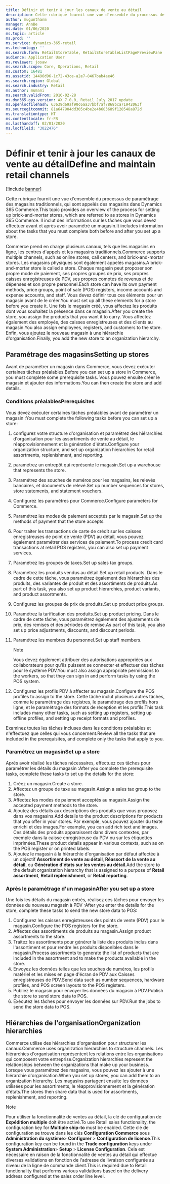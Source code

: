 ```yaml
---
title: Définir et tenir à jour les canaux de vente au détail
description: Cette rubrique fournit une vue d'ensemble du processus de paramétrage des magasins traditionnels, qui sont appelés des magasins dans Dynamics 365 Commerce. Il inclut des informations sur les tâches que vous devez effectuer avant et après avoir paramétré un magasin.
author: mugunthanm
manager: AnnBe
ms.date: 01/06/2020
ms.topic: article
ms.prod: ''
ms.service: dynamics-365-retail
ms.technology: ''
ms.search.form: RetailStoreTable, RetailStoreTableListPagePreviewPane
audience: Application User
ms.reviewer: josaw
ms.search.scope: Core, Operations, Retail
ms.custom: 16481
ms.assetid: 14496d96-1c72-43ce-a2e7-8467bab4ae46
ms.search.region: Global
ms.search.industry: Retail
ms.author: mumani
ms.search.validFrom: 2016-02-28
ms.dyn365.ops.version: AX 7.0.0, Retail July 2017 update
ms.openlocfilehash: 63639d69af90c6aa37bbf7af7868bca71942063f
ms.sourcegitcommit: 81a647904dd305c4be2e4b683689f128548a872d
ms.translationtype: HT
ms.contentlocale: fr-FR
ms.lasthandoff: 02/01/2020
ms.locfileid: "3022476"
---
```

# <a name="define-and-maintain-retail-channels"></a><span data-ttu-id="bb91a-104">Définir et tenir à jour les canaux de vente au détail</span><span class="sxs-lookup"><span data-stu-id="bb91a-104">Define and maintain retail channels</span></span>

[!include [banner](includes/banner.md)]

<span data-ttu-id="bb91a-105">Cette rubrique fournit une vue d'ensemble du processus de paramétrage des magasins traditionnels, qui sont appelés des magasins dans Dynamics 365 Commerce.</span><span class="sxs-lookup"><span data-stu-id="bb91a-105">This topic provides an overview of the process for setting up brick-and-mortar stores, which are referred to as stores in Dynamics 365 Commerce.</span></span> <span data-ttu-id="bb91a-106">Il inclut des informations sur les tâches que vous devez effectuer avant et après avoir paramétré un magasin.</span><span class="sxs-lookup"><span data-stu-id="bb91a-106">It includes information about the tasks that you must complete both before and after you set up a store.</span></span>

<span data-ttu-id="bb91a-107">Commerce prend en charge plusieurs canaux, tels que les magasins en ligne, les centres d'appels et les magasins traditionnels.</span><span class="sxs-lookup"><span data-stu-id="bb91a-107">Commerce supports multiple channels, such as online stores, call centers, and brick-and-mortar stores.</span></span> <span data-ttu-id="bb91a-108">Les magasins physiques sont également appelés magasins.</span><span class="sxs-lookup"><span data-stu-id="bb91a-108">A brick-and-mortar store is called a store.</span></span> <span data-ttu-id="bb91a-109">Chaque magasin peut proposer son propre mode de paiement, ses propres groupes de prix, ses propres caisses enregistreuses de PDV, ses propres comptes de revenus et de dépenses et son propre personnel.</span><span class="sxs-lookup"><span data-stu-id="bb91a-109">Each store can have its own payment methods, price groups, point of sale (POS) registers, income accounts and expense accounts, and staff.</span></span> <span data-ttu-id="bb91a-110">Vous devez définir tous ces éléments pour un magasin avant de le créer.</span><span class="sxs-lookup"><span data-stu-id="bb91a-110">You must set up all these elements for a store before you create it.</span></span> <span data-ttu-id="bb91a-111">Une fois le magasin créé, vous affectez les produits dont vous souhaitez la présence dans ce magasin.</span><span class="sxs-lookup"><span data-stu-id="bb91a-111">After you create the store, you assign the products that you want it to carry.</span></span> <span data-ttu-id="bb91a-112">Vous affectez également des employés, des caisses enregistreuses et des clients au magasin.</span><span class="sxs-lookup"><span data-stu-id="bb91a-112">You also assign employees, registers, and customers to the store.</span></span> <span data-ttu-id="bb91a-113">Enfin, vous ajoutez le nouveau magasin à une hiérarchie d'organisation.</span><span class="sxs-lookup"><span data-stu-id="bb91a-113">Finally, you add the new store to an organization hierarchy.</span></span>

## <a name="setting-up-stores"></a><span data-ttu-id="bb91a-114">Paramétrage des magasins</span><span class="sxs-lookup"><span data-stu-id="bb91a-114">Setting up stores</span></span>

<span data-ttu-id="bb91a-115">Avant de paramétrer un magasin dans Commerce, vous devez exécuter certaines tâches préalables.</span><span class="sxs-lookup"><span data-stu-id="bb91a-115">Before you can set up a store in Commerce, you must complete some prerequisite tasks.</span></span> <span data-ttu-id="bb91a-116">Vous pouvez ensuite créer le magasin et ajouter des informations.</span><span class="sxs-lookup"><span data-stu-id="bb91a-116">You can then create the store and add details.</span></span>

### <a name="prerequisites"></a><span data-ttu-id="bb91a-117">Conditions préalables</span><span class="sxs-lookup"><span data-stu-id="bb91a-117">Prerequisites</span></span>

<span data-ttu-id="bb91a-118">Vous devez exécuter certaines tâches préalables avant de paramétrer un magasin :</span><span class="sxs-lookup"><span data-stu-id="bb91a-118">You must complete the following tasks before you can set up a store:</span></span>

1. <span data-ttu-id="bb91a-119">configurez votre structure d'organisation et paramétrez des hiérarchies d'organisation pour les assortiments de vente au détail, le réapprovisionnement et la génération d'états.</span><span class="sxs-lookup"><span data-stu-id="bb91a-119">Configure your organization structure, and set up organization hierarchies for retail assortments, replenishment, and reporting.</span></span>
2. <span data-ttu-id="bb91a-120">paramétrez un entrepôt qui représente le magasin.</span><span class="sxs-lookup"><span data-stu-id="bb91a-120">Set up a warehouse that represents the store.</span></span>
3. <span data-ttu-id="bb91a-121">Paramétrez des souches de numéros pour les magasins, les relevés bancaires, et documents de relevé.</span><span class="sxs-lookup"><span data-stu-id="bb91a-121">Set up number sequences for stores, store statements, and statement vouchers.</span></span>
4. <span data-ttu-id="bb91a-122">Configurez les paramètres pour Commerce.</span><span class="sxs-lookup"><span data-stu-id="bb91a-122">Configure parameters for Commerce.</span></span>
5. <span data-ttu-id="bb91a-123">Paramétrez les modes de paiement acceptés par le magasin.</span><span class="sxs-lookup"><span data-stu-id="bb91a-123">Set up the methods of payment that the store accepts.</span></span>
6. <span data-ttu-id="bb91a-124">Pour traiter les transactions de carte de crédit sur les caisses enregistreuses de point de vente (PDV) au détail, vous pouvez également paramétrer des services de paiement.</span><span class="sxs-lookup"><span data-stu-id="bb91a-124">To process credit card transactions at retail POS registers, you can also set up payment services.</span></span>
7. <span data-ttu-id="bb91a-125">Paramétrez les groupes de taxes.</span><span class="sxs-lookup"><span data-stu-id="bb91a-125">Set up sales tax groups.</span></span>
8. <span data-ttu-id="bb91a-126">Paramétrez les produits vendus au détail.</span><span class="sxs-lookup"><span data-stu-id="bb91a-126">Set up retail products.</span></span> <span data-ttu-id="bb91a-127">Dans le cadre de cette tâche, vous paramétrez également des hiérarchies des produits, des variantes de produit et des assortiments de produits.</span><span class="sxs-lookup"><span data-stu-id="bb91a-127">As part of this task, you also set up product hierarchies, product variants, and product assortments.</span></span>
9. <span data-ttu-id="bb91a-128">Configurez les groupes de prix de produits.</span><span class="sxs-lookup"><span data-stu-id="bb91a-128">Set up product price groups.</span></span>
10. <span data-ttu-id="bb91a-129">Paramétrez la tarification des produits.</span><span class="sxs-lookup"><span data-stu-id="bb91a-129">Set up product pricing.</span></span> <span data-ttu-id="bb91a-130">Dans le cadre de cette tâche, vous paramétrez également des ajustements de prix, des remises et des périodes de remise.</span><span class="sxs-lookup"><span data-stu-id="bb91a-130">As part of this task, you also set up price adjustments, discounts, and discount periods.</span></span>
11. <span data-ttu-id="bb91a-131">Paramétrez les membres du personnel.</span><span class="sxs-lookup"><span data-stu-id="bb91a-131">Set up staff members.</span></span>

    > [!NOTE]
    > <span data-ttu-id="bb91a-132">Vous devez également attribuer des autorisations appropriées aux collaborateurs pour qu'ils puissent se connecter et effectuer des tâches pour le système PDV.</span><span class="sxs-lookup"><span data-stu-id="bb91a-132">You must also assign appropriate permissions to the workers, so that they can sign in and perform tasks by using the POS system.</span></span>

12. <span data-ttu-id="bb91a-133">Configurez les profils PDV à affecter au magasin.</span><span class="sxs-lookup"><span data-stu-id="bb91a-133">Configure the POS profiles to assign to the store.</span></span> <span data-ttu-id="bb91a-134">Cette tâche inclut plusieurs autres tâches, comme le paramétrage des registres, le paramétrage des profils hors ligne, et le paramétrage des formats de réception et les profils.</span><span class="sxs-lookup"><span data-stu-id="bb91a-134">This task includes many other tasks, such as setting up registers, setting up offline profiles, and setting up receipt formats and profiles.</span></span>

<span data-ttu-id="bb91a-135">Examinez toutes les tâches incluses dans les conditions préalables et n'effectuez que celles qui vous concernent.</span><span class="sxs-lookup"><span data-stu-id="bb91a-135">Review all the tasks that are included in the prerequisites, and complete only the tasks that apply to you.</span></span>

### <a name="set-up-a-store"></a><span data-ttu-id="bb91a-136">Paramétrez un magasin</span><span class="sxs-lookup"><span data-stu-id="bb91a-136">Set up a store</span></span>

<span data-ttu-id="bb91a-137">Après avoir réalisé les tâches nécessaires, effectuez ces tâches pour paramétrer les détails du magasin :</span><span class="sxs-lookup"><span data-stu-id="bb91a-137">After you complete the prerequisite tasks, complete these tasks to set up the details for the store:</span></span>

1. <span data-ttu-id="bb91a-138">Créez un magasin.</span><span class="sxs-lookup"><span data-stu-id="bb91a-138">Create a store.</span></span>
2. <span data-ttu-id="bb91a-139">Affectez un groupe de taxe au magasin.</span><span class="sxs-lookup"><span data-stu-id="bb91a-139">Assign a sales tax group to the store.</span></span>
3. <span data-ttu-id="bb91a-140">Affectez les modes de paiement acceptés au magasin.</span><span class="sxs-lookup"><span data-stu-id="bb91a-140">Assign the accepted payment methods to the store.</span></span>
4. <span data-ttu-id="bb91a-141">Ajoutez des détails aux descriptions des produits que vous proposez dans vos magasins.</span><span class="sxs-lookup"><span data-stu-id="bb91a-141">Add details to the product descriptions for products that you offer in your stores.</span></span> <span data-ttu-id="bb91a-142">Par exemple, vous pouvez ajouter du texte enrichi et des images.</span><span class="sxs-lookup"><span data-stu-id="bb91a-142">For example, you can add rich text and images.</span></span> <span data-ttu-id="bb91a-143">Ces détails des produits apparaissent dans divers contextes, par exemple dans la caisse enregistreuse du PDV ou sur les étiquettes imprimées.</span><span class="sxs-lookup"><span data-stu-id="bb91a-143">These product details appear in various contexts, such as on the POS register or on printed labels.</span></span>
5. <span data-ttu-id="bb91a-144">Ajoutez le magasin à la hiérarchie d'organisation par défaut affectée à un objectif **Assortiment de vente au détail**, **Réassort de la vente au détail**, ou **Génération d'états sur les ventes au détail**.</span><span class="sxs-lookup"><span data-stu-id="bb91a-144">Add the store to the default organization hierarchy that is assigned to a purpose of **Retail assortment**, **Retail replenishment**, or **Retail reporting**.</span></span>

### <a name="after-you-set-up-a-store"></a><span data-ttu-id="bb91a-145">Après le paramétrage d'un magasin</span><span class="sxs-lookup"><span data-stu-id="bb91a-145">After you set up a store</span></span>

<span data-ttu-id="bb91a-146">Une fois les détails du magasin entrés, réalisez ces tâches pour envoyer les données du nouveau magasin à PDV :</span><span class="sxs-lookup"><span data-stu-id="bb91a-146">After you enter the details for the store, complete these tasks to send the new store data to POS:</span></span>

1. <span data-ttu-id="bb91a-147">Configurez les caisses enregistreuses des points de vente (PDV) pour le magasin.</span><span class="sxs-lookup"><span data-stu-id="bb91a-147">Configure the POS registers for the store.</span></span>
2. <span data-ttu-id="bb91a-148">Affectez des assortiments de produits au magasin.</span><span class="sxs-lookup"><span data-stu-id="bb91a-148">Assign product assortments to the store.</span></span>
3. <span data-ttu-id="bb91a-149">Traitez les assortiments pour générer la liste des produits inclus dans l'assortiment et pour rendre les produits disponibles dans le magasin.</span><span class="sxs-lookup"><span data-stu-id="bb91a-149">Process assortments to generate the list of products that are included in the assortment and to make the products available in the store.</span></span>
4. <span data-ttu-id="bb91a-150">Envoyez les données telles que les souches de numéros, les profils matériel et les mises en page d'écran de PDV aux Caisses enregistreuses de PDV.</span><span class="sxs-lookup"><span data-stu-id="bb91a-150">Send data such as number sequences, hardware profiles, and POS screen layouts to the POS registers.</span></span>
5. <span data-ttu-id="bb91a-151">Publiez le magasin pour envoyer les données du magasin à PDV.</span><span class="sxs-lookup"><span data-stu-id="bb91a-151">Publish the store to send store data to POS.</span></span>
6. <span data-ttu-id="bb91a-152">Exécutez les tâches pour envoyer les données sur PDV.</span><span class="sxs-lookup"><span data-stu-id="bb91a-152">Run the jobs to send the store data to POS.</span></span>

## <a name="organization-hierarchies"></a><span data-ttu-id="bb91a-153">Hiérarchies de l'organisation</span><span class="sxs-lookup"><span data-stu-id="bb91a-153">Organization hierarchies</span></span>

<span data-ttu-id="bb91a-154">Commerce utilise des hiérarchies d'organisation pour structurer les canaux.</span><span class="sxs-lookup"><span data-stu-id="bb91a-154">Commerce uses organization hierarchies to structure channels.</span></span> <span data-ttu-id="bb91a-155">Les hiérarchies d'organisation représentent les relations entre les organisations qui composent votre entreprise.</span><span class="sxs-lookup"><span data-stu-id="bb91a-155">Organization hierarchies represent the relationships between the organizations that make up your business.</span></span> <span data-ttu-id="bb91a-156">Lorsque vous paramétrez des magasins, vous pouvez les ajouter à une hiérarchie d'organisation.</span><span class="sxs-lookup"><span data-stu-id="bb91a-156">When you set up stores, you can add them to an organization hierarchy.</span></span> <span data-ttu-id="bb91a-157">Les magasins partagent ensuite les données utilisées pour les assortiments, le réapprovisionnement et la génération d'états.</span><span class="sxs-lookup"><span data-stu-id="bb91a-157">The stores then share data that is used for assortments, replenishment, and reporting.</span></span>

> [!NOTE]
> <span data-ttu-id="bb91a-158">Pour utiliser la fonctionnalité de ventes au détail, la clé de configuration de **Expédition multiple** doit être activé.</span><span class="sxs-lookup"><span data-stu-id="bb91a-158">To use Retail sales functionality, the configuration key for **Multiple ship-to** must be enabled.</span></span> <span data-ttu-id="bb91a-159">Cette clé de configuration se trouve dans les clés **Configuration Commerce** sous **Administration du système**\> **Configurer** \> **Configuration de licence**.</span><span class="sxs-lookup"><span data-stu-id="bb91a-159">This configuration key can be found in the **Trade configuration** keys under **System Administration**\> **Setup** \> **License Configuration**.</span></span> <span data-ttu-id="bb91a-160">Cela est nécessaire en raison de la fonctionnalité de ventes au détail qui effectue diverses validations en fonction de l'adresse de livraison configurée au niveau de la ligne de commande client.</span><span class="sxs-lookup"><span data-stu-id="bb91a-160">This is required due to Retail functionality that performs various validations based on the delivery address configured at the sales order line level.</span></span>

